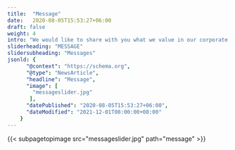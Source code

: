 ```yaml
---
title:  "Message"
date:   2020-08-05T15:53:27+06:00
draft: false
weight: 4
intro: "We would like to share with you what we value in our corporate activities, as well as messages from our seniors who are already working at Andaze. We hope this will give you some ideas for your application."
sliderheading: "MESSAGE"
slidersubheading: "Messages"
jsonld: {
      "@context": "https://schema.org",
      "@type": "NewsArticle",
      "headline": "Message",
      "image": [
        "messageslider.jpg"
       ],
      "datePublished": "2020-08-05T15:53:27+06:00",
      "dateModified": "2021-12-01T08:00:00+08:00"
    }
---
```

{{< subpagetopimage src="messageslider.jpg" path="message" >}}
